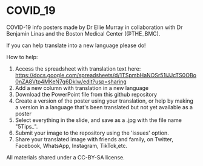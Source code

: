 # COVID_19

COVID-19 info posters made by Dr Ellie Murray in collaboration with Dr Benjamin Linas and the Boston Medical Center (@THE_BMC). 

If you can help translate into a new language please do! 

How to help: 
   1) Access the spreadsheet with translation text here: https://docs.google.com/spreadsheets/d/1TSpmbHaNOSr51iJJcTS0OBo0nZA8Vtp4MKeN7g6DkIw/edit?usp=sharing
   2) Add a new column with translation in a new language
   3) Download the PowerPoint file from this github repository
   4) Create a version of the poster using your translation, or help by making a version in a language that's been translated but not yet available as a poster
   5) Select everything in the slide, and save as a .jpg with the file name "5Tips_<language>".
   6) Submit your image to the repository using the 'issues' option. 
   7) Share your translated image with friends and family, on Twitter, Facebook, WhatsApp, Instagram, TikTok,etc.

All materials shared under a CC-BY-SA license.
